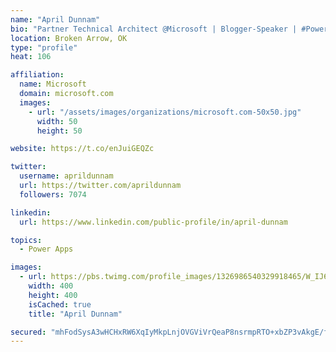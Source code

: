 ```yaml
---
name: "April Dunnam"
bio: "Partner Technical Architect @Microsoft | Blogger-Speaker | #PowerApps, #PowerAutomate, #Office365, #SharePoint | #WIT | #Karaoke Queen"
location: Broken Arrow, OK
type: "profile"
heat: 106

affiliation:
  name: Microsoft
  domain: microsoft.com
  images:
    - url: "/assets/images/organizations/microsoft.com-50x50.jpg"
      width: 50
      height: 50

website: https://t.co/enJuiGEQZc

twitter:
  username: aprildunnam
  url: https://twitter.com/aprildunnam
  followers: 7074

linkedin:
  url: https://www.linkedin.com/public-profile/in/april-dunnam

topics:
  - Power Apps

images:
  - url: https://pbs.twimg.com/profile_images/1326986540329918465/W_IJ6Ih2_400x400.jpg
    width: 400
    height: 400
    isCached: true
    title: "April Dunnam"

secured: "mhFodSysA3wHCHxRW6XqIyMkpLnjOVGViVrQeaP8nsrmpRTO+xbZP3vAkgE/faDqxILcVlV1muGtmK4nFCytSI09eIsJQyqD1gjv09HVLyH3/lVlM0qivvW8XpNPJjAHV6tJ8L7V5BRLUyXv6datXZeXKNnRKQXbMqwI3bg5j3eOCdHbuY9Unkct49q2u0CtPb1w/l1kDMQHs6kQfven+r1Lx9SI6dRKgOuV3y8iXrfP8MrChly+Bi8dbYaghOzSv5J3ocSvhDStsj0X/zJHYkfo2aJ6rRQX7efxQWiE72bJ4//WsVXsqIyzlBSUjirPFrb/94vbnxKElRwOHQea1ZPZhTOsITP2avNb9yvD1nvavGnKbcA28RrmNVXu4LGVDlyCn0Hr8UzHmwqDlTxhFlhT0dxUmDC/NQaoPAWZ5X4=;fCPR5aEa92f+9uB6qhKKmA=="
---
```


